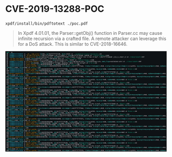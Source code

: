 # CVE-2019-13288-POC

`xpdf/install/bin/pdftotext ./poc.pdf `

> In Xpdf 4.01.01, the Parser::getObj() function in Parser.cc may cause infinite recursion via a crafted file. A remote attacker can leverage this for a DoS attack. This is similar to CVE-2018-16646.

![POC backtrace](backtrace.jpeg)
